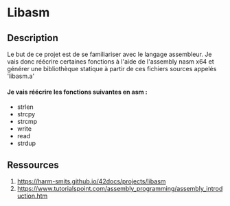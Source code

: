 # Libasm

## Description

  Le but de ce projet est de se familiariser avec le langage assembleur. Je vais donc réécrire certaines fonctions à l'aide de l'assembly nasm x64 et générer une bibliothèque statique à partir de ces fichiers sources appelés 'libasm.a'
  
  #### Je vais réécrire les fonctions suivantes en asm :

- strlen
- strcpy
- strcmp
- write
- read
- strdup

## Ressources
1. https://harm-smits.github.io/42docs/projects/libasm
2. https://www.tutorialspoint.com/assembly_programming/assembly_introduction.htm
